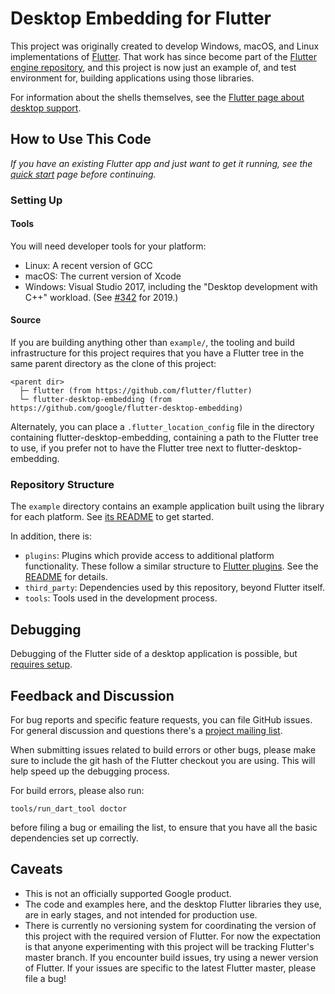 # Desktop Embedding for Flutter

This project was originally created to develop Windows, macOS, and Linux
implementations of [Flutter](https://github.com/flutter/flutter). That work has
since become part of the
[Flutter engine repository](https://github.com/flutter/engine), and this
project is now just an example of, and test environment for, building
applications using those libraries.

For information about the shells themselves, see the [Flutter page about
desktop support](https://github.com/flutter/flutter/wiki/Desktop-shells).

## How to Use This Code

_If you have an existing Flutter app and just want to get it running, see
the [quick start](Quick-Start.md) page before continuing._

### Setting Up

#### Tools

You will need developer tools for your platform:
* Linux: A recent version of GCC
* macOS: The current version of Xcode
* Windows: Visual Studio 2017, including the "Desktop development with C++" workload.
  (See [#342](https://github.com/google/flutter-desktop-embedding/issues/342) for 2019.)

#### Source

If you are building anything other than `example/`, the tooling and build
infrastructure for this project requires that you have
a Flutter tree in the same parent directory as the clone of this project:

```
<parent dir>
  ├─ flutter (from https://github.com/flutter/flutter)
  └─ flutter-desktop-embedding (from https://github.com/google/flutter-desktop-embedding)
```

Alternately, you can place a `.flutter_location_config` file in the directory
containing flutter-desktop-embedding, containing a path to the Flutter tree to
use, if you prefer not to have the Flutter tree next to
flutter-desktop-embedding.

### Repository Structure

The `example` directory contains an example application built using the library
for each platform. See [its README](example/README.md) to get started.

In addition, there is:
* `plugins`: Plugins which provide access to additional platform functionality.
  These follow a similar structure to [Flutter
  plugins](https://flutter.io/developing-packages/). See the
  [README](plugins/README.md) for details.
* `third_party`: Dependencies used by this repository, beyond Flutter itself.
* `tools`: Tools used in the development process.

## Debugging

Debugging of the Flutter side of a desktop application is possible, but
[requires setup](Debugging.md).

## Feedback and Discussion

For bug reports and specific feature requests, you can file GitHub issues. For
general discussion and questions there's a [project mailing
list](https://groups.google.com/forum/#!forum/flutter-desktop-embedding-dev).

When submitting issues related to build errors or other bugs, please make sure
to include the git hash of the Flutter checkout you are using. This will help
speed up the debugging process.

For build errors, please also run:

```
tools/run_dart_tool doctor
```

before filing a bug or emailing the list, to ensure that you have all the basic
dependencies set up correctly.

## Caveats

* This is not an officially supported Google product.
* The code and examples here, and the desktop Flutter libraries they use, are
  in early stages, and not intended for production use.
* There is currently no versioning system for coordinating the version
  of this project with the required version of Flutter. For now the expectation
  is that anyone experimenting with this project will be tracking Flutter's
  master branch. If you encounter build issues, try using a newer version of
  Flutter. If your issues are specific to the latest Flutter master, please
  file a bug!
